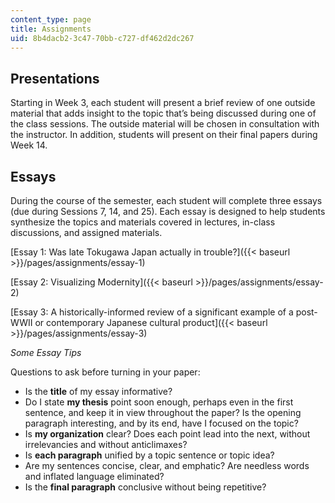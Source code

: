 ```yaml
---
content_type: page
title: Assignments
uid: 8b4dacb2-3c47-70bb-c727-df462d2dc267
---
```


Presentations
-------------

Starting in Week 3, each student will present a brief review of one outside material that adds insight to the topic that’s being discussed during one of the class sessions. The outside material will be chosen in consultation with the instructor. In addition, students will present on their final papers during Week 14.

Essays
------

During the course of the semester, each student will complete three essays (due during Sessions 7, 14, and 25). Each essay is designed to help students synthesize the topics and materials covered in lectures, in-class discussions, and assigned materials. 

[Essay 1: Was late Tokugawa Japan actually in trouble?]({{< baseurl >}}/pages/assignments/essay-1)

[Essay 2: Visualizing Modernity]({{< baseurl >}}/pages/assignments/essay-2)

[Essay 3: A historically-informed review of a significant example of a post-WWII or contemporary Japanese cultural product]({{< baseurl >}}/pages/assignments/essay-3)

_Some Essay Tips_

Questions to ask before turning in your paper:

*   Is the **title** of my essay informative?
*   Do I state **my thesis** point soon enough, perhaps even in the first sentence, and keep it in view throughout the paper? Is the opening paragraph interesting, and by its end, have I focused on the topic?
*   Is **my organization** clear? Does each point lead into the next, without irrelevancies and without anticlimaxes?
*   Is **each paragraph** unified by a topic sentence or topic idea?
*   Are my sentences concise, clear, and emphatic? Are needless words and inflated language eliminated?
*   Is the **final paragraph** conclusive without being repetitive?